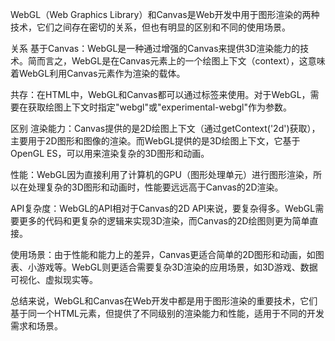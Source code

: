 WebGL（Web Graphics Library）和Canvas是Web开发中用于图形渲染的两种技术，它们之间存在密切的关系，但也有明显的区别和不同的使用场景。

关系
基于Canvas：WebGL是一种通过增强的Canvas来提供3D渲染能力的技术。简而言之，WebGL是在Canvas元素上的一个绘图上下文（context），这意味着WebGL利用Canvas元素作为渲染的载体。

共存：在HTML中，WebGL和Canvas都可以通过<canvas>标签来使用。对于WebGL，需要在获取绘图上下文时指定"webgl"或"experimental-webgl"作为参数。

区别
渲染能力：Canvas提供的是2D绘图上下文（通过getContext('2d')获取），主要用于2D图形和图像的渲染。而WebGL提供的是3D绘图上下文，它基于OpenGL ES，可以用来渲染复杂的3D图形和动画。

性能：WebGL因为直接利用了计算机的GPU（图形处理单元）进行图形渲染，所以在处理复杂的3D图形和动画时，性能要远远高于Canvas的2D渲染。

API复杂度：WebGL的API相对于Canvas的2D API来说，要复杂得多。WebGL需要更多的代码和更复杂的逻辑来实现3D渲染，而Canvas的2D绘图则更为简单直接。

使用场景：由于性能和能力上的差异，Canvas更适合简单的2D图形和动画，如图表、小游戏等。WebGL则更适合需要复杂3D渲染的应用场景，如3D游戏、数据可视化、虚拟现实等。

总结来说，WebGL和Canvas在Web开发中都是用于图形渲染的重要技术，它们基于同一个HTML元素<canvas>，但提供了不同级别的渲染能力和性能，适用于不同的开发需求和场景。